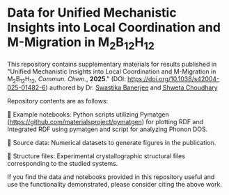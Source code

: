 # Data for Unified Mechanistic Insights into Local Coordination and M-Migration in M<sub>2</sub>B<sub>12</sub>H<sub>12</sub>


This repository contains supplementary materials for results published in "Unified Mechanistic Insights into Local Coordination and M-Migration in M<sub>2</sub>B<sub>12</sub>H<sub>12</sub>, _Commun. Chem._, **2025**." (DOI: https://doi.org/10.1038/s42004-025-01482-6) authored by Dr. [Swastika Banerjee](https://sites.google.com/view/swastikabanerjee-iitroorkee/home) and [Shweta Choudhary](https://github.com/shwetaphd) 

Repository contents are as follows:

📂 Example notebooks: Python scripts utilizing Pymatgen (https://github.com/materialsproject/pymatgen) for plotting RDF and Integrated RDF using pymatgen and script for analyzing Phonon DOS.
    
📂 Source data: Numerical datasets to generate figures in the publication.

📂 Structure files: Experimental crystallographic structural files corresponding to the studied systems.

If you find the data and notebooks provided in this repository useful and use the functionality demonstrated, please consider citing the above work.
